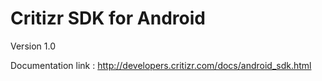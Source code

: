 # Critizr SDK for Android
Version 1.0

Documentation link : http://developers.critizr.com/docs/android_sdk.html
